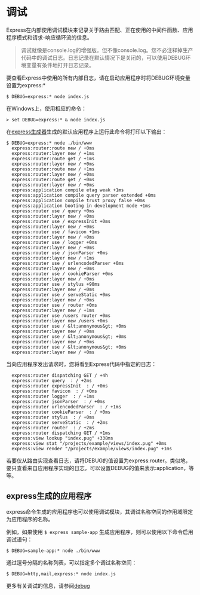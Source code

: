 ﻿# 调试

Express在内部使用调试模块来记录关于路由匹配、正在使用的中间件函数、应用程序模式和请求-响应循环流的信息。

> 调试就像是console.log的增强版。但不像console.log。您不必注释掉生产代码中的调试日志。日志记录在默认情况下是关闭的，可以使用DEBUG环境变量有条件地打开日志记录。

要查看Express中使用的所有内部日志，请在启动应用程序时将DEBUG环境变量设置为express:*

```
$ DEBUG=express:* node index.js
```

在Windows上，使用相应的命令：

```
> set DEBUG=express:* & node index.js
```

在[express生成器](https://github.com/quxiaodong/express/blob/master/Getting%20started/%E7%94%9F%E6%88%90%E5%99%A8.md)生成的默认应用程序上运行此命令将打印以下输出：

```
$ DEBUG=express:* node ./bin/www
  express:router:route new / +0ms
  express:router:layer new / +1ms
  express:router:route get / +1ms
  express:router:layer new / +0ms
  express:router:route new / +1ms
  express:router:layer new / +0ms
  express:router:route get / +0ms
  express:router:layer new / +0ms
  express:application compile etag weak +1ms
  express:application compile query parser extended +0ms
  express:application compile trust proxy false +0ms
  express:application booting in development mode +1ms
  express:router use / query +0ms
  express:router:layer new / +0ms
  express:router use / expressInit +0ms
  express:router:layer new / +0ms
  express:router use / favicon +1ms
  express:router:layer new / +0ms
  express:router use / logger +0ms
  express:router:layer new / +0ms
  express:router use / jsonParser +0ms
  express:router:layer new / +1ms
  express:router use / urlencodedParser +0ms
  express:router:layer new / +0ms
  express:router use / cookieParser +0ms
  express:router:layer new / +0ms
  express:router use / stylus +90ms
  express:router:layer new / +0ms
  express:router use / serveStatic +0ms
  express:router:layer new / +0ms
  express:router use / router +0ms
  express:router:layer new / +1ms
  express:router use /users router +0ms
  express:router:layer new /users +0ms
  express:router use / &lt;anonymous&gt; +0ms
  express:router:layer new / +0ms
  express:router use / &lt;anonymous&gt; +0ms
  express:router:layer new / +0ms
  express:router use / &lt;anonymous&gt; +0ms
  express:router:layer new / +0ms
```

当向应用程序发出请求时，您将看到Express代码中指定的日志：

```
  express:router dispatching GET / +4h
  express:router query  : / +2ms
  express:router expressInit  : / +0ms
  express:router favicon  : / +0ms
  express:router logger  : / +1ms
  express:router jsonParser  : / +0ms
  express:router urlencodedParser  : / +1ms
  express:router cookieParser  : / +0ms
  express:router stylus  : / +0ms
  express:router serveStatic  : / +2ms
  express:router router  : / +2ms
  express:router dispatching GET / +1ms
  express:view lookup "index.pug" +338ms
  express:view stat "/projects/example/views/index.pug" +0ms
  express:view render "/projects/example/views/index.pug" +1ms
```

若要仅从路由实现查看日志，请将DEBUG的值设置为express:router。类似地，要只查看来自应用程序实现的日志，可以设置DEBUG的值来表示:application，等等。

## express生成的应用程序

express命令生成的应用程序也可以使用调试模块，其调试名称空间的作用域限定为应用程序的名称。

例如，如果使用 `$ express sample-app` 生成应用程序，则可以使用以下命令启用调试语句：

```
$ DEBUG=sample-app:* node ./bin/www
```

通过逗号分隔的名称列表，可以指定多个调试名称空间：

```
$ DEBUG=http,mail,express:* node index.js
```

更多有关调试的信息，请参阅[debug](https://www.npmjs.com/package/debug)